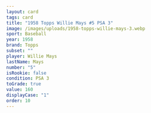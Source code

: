 ```yaml
---
layout: card
tags: card
title: "1958 Topps Willie Mays #5 PSA 3"
image: /images/uploads/1958-topps-willie-mays-3.webp
sport: Baseball
year: 1958
brand: Topps
subset: ""
player: Willie Mays
lastName: Mays
number: "5"
isRookie: false
condition: PSA 3
toGrade: true
value: 160
displayCase: "1"
order: 10
---
```

